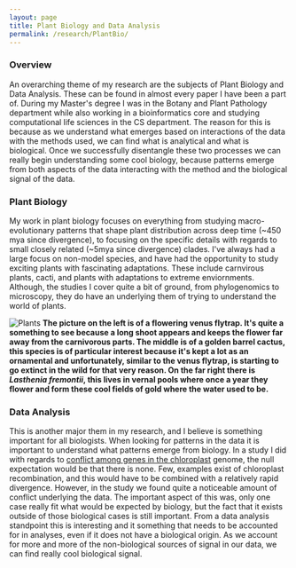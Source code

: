 ```yaml
---
layout: page
title: Plant Biology and Data Analysis
permalink: /research/PlantBio/
---
```


### Overview

An overarching theme of my research are the subjects of Plant Biology and Data Analysis. These can be found in almost every paper I have been a part of. During my Master's degree I was in the Botany and Plant Pathology department while also working in a bioinformatics core and studying computational life sciences in the CS department. The reason for this is because as we understand what emerges based on interactions of the data with the methods used, we can find what is analytical and what is biological. Once we successfully disentangle these two processes we can really begin understanding some cool biology, because patterns emerge from both aspects of the data interacting with the method and the biological signal of the data.

### Plant Biology

My work in plant biology focuses on everything from studying macro-evolutionary patterns that shape plant distribution across deep time (~450 mya since divergence), to focusing on the specific details with regards to small closely related (~5mya since divergence) clades. I've always had a large focus on non-model species, and have had the opportunity to study exciting plants with fascinating adaptations. These include carnvirous plants, cacti, and plants with adaptations to extreme enviornments. Although, the studies I cover quite a bit of ground, from phylogenomics to microscopy, they do have an underlying them of trying to understand the world of plants.

![Plants](https://jfwalker.github.io/Pictures/plants.png)
**The picture on the left is of a flowering venus flytrap. It's quite a something to see because a long shoot appears and keeps the flower far away from the carnivorous parts. The middle is of a golden barrel cactus, this species is of particular interest because it's kept a lot as an ornamental and unfortunately, similar to the venus flytrap, is starting to go extinct in the wild for that very reason. On the far right there is _Lasthenia fremontii_, this lives in vernal pools where once a year they flower and form these cool fields of gold where the water used to be.**

### Data Analysis

This is another major them in my research, and I believe is something important for all biologists. When looking for patterns in the data it is important to understand what patterns emerge from biology. In a study I did with regards to [conflict among genes in the chloroplast](https://peerj.com/articles/7747.pdf) genome, the null expectation would be that there is none. Few, examples exist of chloroplast recombination, and this would have to be combined with a relatively rapid divergence. However, in the study we found quite a noticeable amount of conflict underlying the data. The important aspect of this was, only one case really fit what would be expected by biology, but the fact that it exists outside of those biological cases is still important. From a data analysis standpoint this is interesting and it something that needs to be accounted for in analyses, even if it does not have a biological origin. As we account for more and more of the non-biological sources of signal in our data, we can find really cool biological signal.
